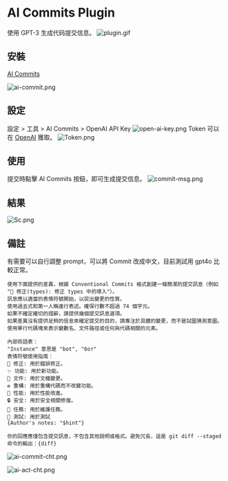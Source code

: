 # AI Commits Plugin

使用 GPT-3 生成代码提交信息。
![plugin.gif](plugin.gif)

## 安裝
[AI Commits](https://plugins.jetbrains.com/plugin/21335-ai-commits)

![ai-commit.png](ai-commit.png)

## 設定
設定 > 工具 > AI Commits > OpenAI API Key
![open-ai-key.png](open-ai-key.png)
Token 可以在 [OpenAI](https://platform.openai.com/account/api-keys) 獲取。
![Token.png](Token.png)

## 使用
提交時點擊 AI Commits 按鈕，即可生成提交信息。
![commit-msg.png](commit-msg.png)

## 結果
![Sc.png](Sc.png)

## 備註
有需要可以自行調整 prompt，可以將 Commit 改成中文，目前測試用 gpt4o 比較正常。

```
使用下面提供的差異，根據 Conventional Commits 格式創建一條簡潔的提交訊息（例如 "🐛 修正(types): 修正 types 中的導入"）。
訊息應以適當的表情符號開始，以突出變更的性質。
使用過去式和第一人稱進行表述。確保行數不超過 74 個字元。
如果不確定確切的措辭，請提供幾個提交訊息選項。
如果差異沒有提供足夠的信息來確定提交的目的，請專注於具體的變更，而不是試圖猜測意圖。
使用單行代碼塊來表示變數名、文件路徑或任何與代碼相關的元素。

內部術語表：
"Instance" 意思是 "bot", "бот"
表情符號使用指南：
🐛 修正: 用於錯誤修正。
✨ 功能: 用於新功能。
📄 文件: 用於文檔變更。
♻️ 重構: 用於重構代碼而不改變功能。
🚀 性能: 用於性能改進。
🔒 安全: 用於安全相關修復。
🚧 任務: 用於維護任務。
🧪 測試: 用於測試
{Author's notes: "$hint"}

你的回應應僅包含提交訊息，不包含其他說明或格式。避免冗長，這是 git diff --staged 命令的輸出：{diff}
```

![ai-commit-cht.png](ai-commit-cht.png)

![ai-act-cht.png](ai-act-cht.png)